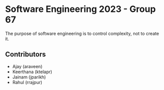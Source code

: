 # Software Engineering 2023 - Group 67
The purpose of software engineering is to control complexity, not to create it.

## Contributors
- Ajay (araveen)
- Keerthana (ktelapr)
- Jainam (jparikh)
- Rahul (rrajpur)
